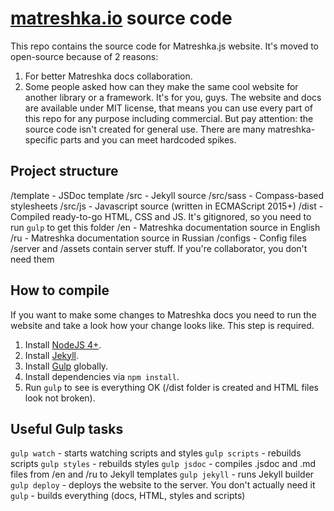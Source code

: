 # [matreshka.io](http://matreshka.io) source code

This repo contains the source code for Matreshka.js website. It's moved to open-source because of 2 reasons:
1. For better Matreshka docs collaboration.
2. Some people asked how can they make the same cool website for another library or a framework. It's for you, guys. The website and docs are available under MIT license, that means you can use every part of this repo for any purpose including commercial. But pay attention: the source code isn't created for general use. There are many matreshka-specific parts and you can meet hardcoded spikes.

## Project structure

/template - JSDoc template
/src - Jekyll source
/src/sass - Compass-based stylesheets
/src/js - Javascript source (written in ECMAScript 2015+)
/dist - Compiled ready-to-go HTML, CSS and JS. It's gitignored, so you need to run ``gulp`` to get this folder
/en - Matreshka documentation source in English
/ru - Matreshka documentation source in Russian
/configs - Config files
/server and /assets contain server stuff. If you're collaborator, you don't need them

## How to compile

If you want to make some changes to Matreshka docs you need to run the website and take a look how your change looks like. This step is required.
1. Install [NodeJS 4+](https://nodejs.org/).
2. Install [Jekyll](https://jekyllrb.com/).
3. Install [Gulp](http://gulpjs.com/) globally.
4. Install dependencies via ``npm install``.
5. Run ``gulp`` to see is everything OK (/dist folder is created and HTML files look not broken).

## Useful Gulp tasks

``gulp watch`` - starts watching scripts and styles
``gulp scripts`` - rebuilds scripts
``gulp styles`` - rebuilds styles
``gulp jsdoc`` - compiles .jsdoc and .md files from /en and /ru to Jekyll templates
``gulp jekyll`` - runs Jekyll builder
``gulp deploy`` - deploys the website to the server. You don't actually need it
``gulp`` - builds everything (docs, HTML, styles and scripts)
